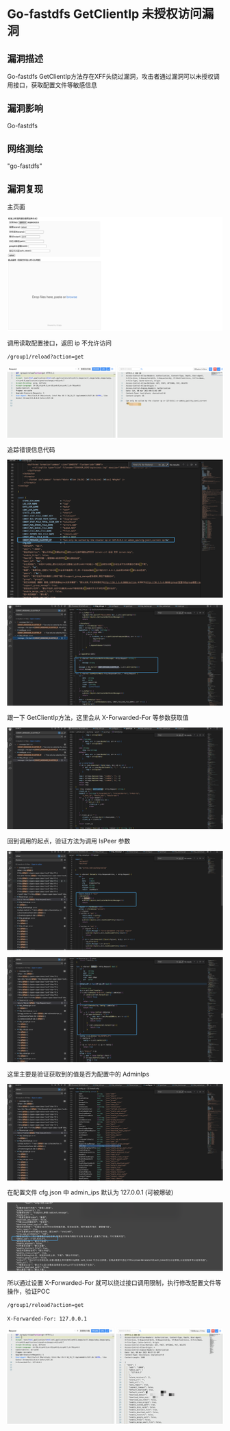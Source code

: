 # Go-fastdfs GetClientIp 未授权访问漏洞

## 漏洞描述

Go-fastdfs GetClientIp方法存在XFF头绕过漏洞，攻击者通过漏洞可以未授权调用接口，获取配置文件等敏感信息

## 漏洞影响

<a-checkbox checked>Go-fastdfs  </a-checkbox></br>

## 网络测绘

<a-checkbox checked>"go-fastdfs" </a-checkbox></br>

## 漏洞复现

主页面

![img](../../../.vuepress/public/img/1680944897657-800f832f-0834-4ac3-bf45-bd1f208326a4-20230415101718568.png)

调用读取配置接口，返回 ip 不允许访问

```plain
/group1/reload?action=get
```

![img](../../../.vuepress/public/img/1680947487576-fe109286-5b54-4719-8a6c-97d0bab0195e.png)

追踪错误信息代码

![img](../../../.vuepress/public/img/1680947601766-4ef44fa9-6daf-429f-b744-b8c9816f705f.png)

![img](../../../.vuepress/public/img/1680947698319-f074adce-1bb0-4d6c-892f-75a9e97499fc.png)

跟一下 GetClientIp方法，这里会从 X-Forwarded-For 等参数获取值

![img](../../../.vuepress/public/img/1680947727700-28338520-a44b-4dc0-aaea-d8472455cae9.png)

回到调用的起点，验证方法为调用 IsPeer 参数

![img](../../../.vuepress/public/img/1680956299322-f59b1eb3-ec47-4c26-8e65-ea899bb4fce1.png)

![img](../../../.vuepress/public/img/1680956399670-9e08c9e2-187c-48ad-9cd9-2fafd245061d.png)

这里主要是验证获取到的值是否为配置中的 AdminIps

![img](../../../.vuepress/public/img/1680956485885-f8063692-42e2-4287-80fa-9513fcac3d99.png)

在配置文件 cfg.json 中 admin_ips 默认为 127.0.0.1 (可被爆破)

![img](../../../.vuepress/public/img/1680956563169-0313e611-f10e-4104-9ce2-893ed316ebc9.png)

所以通过设置 X-Forwarded-For 就可以绕过接口调用限制，执行修改配置文件等操作，验证POC

```plain
/group1/reload?action=get

X-Forwarded-For: 127.0.0.1
```

![img](../../../.vuepress/public/img/1680956654166-f02b3f8a-e474-4749-8290-7e6890d937dd.png)